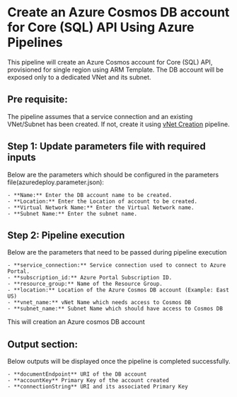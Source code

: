 # Create an Azure Cosmos DB account for Core (SQL) API Using Azure Pipelines

This pipeline will create an Azure Cosmos account for Core (SQL) API, provisioned for single region using ARM Template. The DB account will be exposed only to a dedicated VNet and its subnet.

## Pre requisite:
The pipeline assumes that a service connection and an existing VNet/Subnet has been created. If not, create it using [vNet Creation](https://github.com/abhishekjawali/aks-pipelines-complete/tree/master/vnet-pipeline) pipeline.

## Step 1: Update parameters file with required inputs
Below are the parameters which should be configured in the parameters file(azuredeploy.parameter.json):
```
- **Name:** Enter the DB account name to be created.
- **Location:** Enter the Location of account to be created.
- **Virtual Network Name:** Enter the Virtual Network name.
- **Subnet Name:** Enter the subnet name.
```
## Step 2: Pipeline execution
Below are the parameters that need to be passed during pipeline execution
```
- **service_connection:** Service connection used to connect to Azure Portal.
- **subscription_id:** Azure Portal Subscription ID.
- **resource_group:** Name of the Resource Group.
- **location:** Location of the Azure Cosmos DB account (Example: East US)
- **vnet_name:** vNet Name which needs access to Cosmos DB
- **subnet_name:** Subnet Name which should have access to Cosmos DB
```
This will creation an Azure cosmos DB account

## Output section:
Below outputs will be displayed once the pipeline is completed successfully.
```
- **documentEndpoint** URI of the DB account
- **accountKey** Primary Key of the account created
- **connectionString** URI and its associated Primary Key
```
